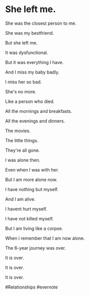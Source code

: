 # She left me.

She was the closest person to me.

She was my bestfriend.

But she left me.

It was dysfunctional.

But it was everything I have.

And I miss my baby badly.

I miss her so bad.

She's no more.

Like a person who died.

All the mornings and breakfasts.

All the evenings and dinners.

The movies.

The little things.

They're all gone.

I was alone then.

Even when I was with her.

But I am more alone now.

I have nothing but myself.

And I am alive.

I havent hurt myself.

I have not killed myself.

But I am living like a corpse.

When i remember that I am now alone.

The 6-year journey was over.

It is over.

It is over.

It is over.

\#Relationships #evernote


